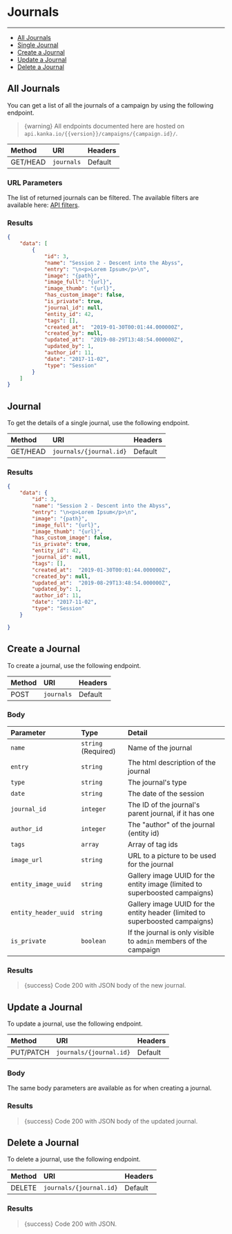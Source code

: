 # Journals

---

- [All Journals](#all-journals)
- [Single Journal](#journal)
- [Create a Journal](#create-journal)
- [Update a Journal](#update-journal)
- [Delete a Journal](#delete-journal)

<a name="all-journals"></a>
## All Journals

You can get a list of all the journals of a campaign by using the following endpoint.

> {warning} All endpoints documented here are hosted on `api.kanka.io/{{version}}/campaigns/{campaign.id}/`.


| Method | URI | Headers |
| :- |   :-   |  :-  |
| GET/HEAD | `journals` | Default |

### URL Parameters

The list of returned journals can be filtered. The available filters are available here: <a href="/en/helpers/api-filters?type=journal" target="_blank">API filters</a>.

### Results
```json
{
    "data": [
        {
            "id": 3,
            "name": "Session 2 - Descent into the Abyss",
            "entry": "\n<p>Lorem Ipsum</p>\n",
            "image": "{path}",
            "image_full": "{url}",
            "image_thumb": "{url}",
            "has_custom_image": false,
            "is_private": true,
            "journal_id": null,
            "entity_id": 42,
            "tags": [],
            "created_at":  "2019-01-30T00:01:44.000000Z",
            "created_by": null,
            "updated_at":  "2019-08-29T13:48:54.000000Z",
            "updated_by": 1,
            "author_id": 11,
            "date": "2017-11-02",
            "type": "Session"
        }
    ]
}
```


<a name="journal"></a>
## Journal

To get the details of a single journal, use the following endpoint.

| Method | URI | Headers |
| :- |   :-   |  :-  |
| GET/HEAD | `journals/{journal.id}` | Default |

### Results
```json
{
    "data": {
        "id": 3,
        "name": "Session 2 - Descent into the Abyss",
        "entry": "\n<p>Lorem Ipsum</p>\n",
        "image": "{path}",
        "image_full": "{url}",
        "image_thumb": "{url}",
        "has_custom_image": false,
        "is_private": true,
        "entity_id": 42,
        "journal_id": null,
        "tags": [],
        "created_at":  "2019-01-30T00:01:44.000000Z",
        "created_by": null,
        "updated_at":  "2019-08-29T13:48:54.000000Z",
        "updated_by": 1,
        "author_id": 11,
        "date": "2017-11-02",
        "type": "Session"
    }

}
```


<a name="create-journal"></a>
## Create a Journal

To create a journal, use the following endpoint.

| Method | URI | Headers |
| :- |   :-   |  :-  |
| POST | `journals` | Default |

### Body

| Parameter | Type | Detail |
| :- |   :-   |  :-  |
| `name` | `string` (Required) | Name of the journal |
| `entry` | `string` | The html description of the journal |
| `type` | `string` | The journal's type |
| `date` | `string` | The date of the session |
| `journal_id` | `integer` | The ID of the journal's parent journal, if it has one |
| `author_id` | `integer` | The "author" of the journal (entity id) |
| `tags` | `array` | Array of tag ids |
| `image_url` | `string` | URL to a picture to be used for the journal |
| `entity_image_uuid` | `string` | Gallery image UUID for the entity image (limited to superboosted campaigns) |
| `entity_header_uuid` | `string` | Gallery image UUID for the entity header (limited to superboosted campaigns) |
| `is_private` | `boolean` | If the journal is only visible to `admin` members of the campaign |
### Results

> {success} Code 200 with JSON body of the new journal.


<a name="update-journal"></a>
## Update a Journal

To update a journal, use the following endpoint.

| Method | URI | Headers |
| :- |   :-   |  :-  |
| PUT/PATCH | `journals/{journal.id}` | Default |

### Body

The same body parameters are available as for when creating a journal.

### Results

> {success} Code 200 with JSON body of the updated journal.


<a name="delete-journal"></a>
## Delete a Journal

To delete a journal, use the following endpoint.

| Method | URI | Headers |
| :- |   :-   |  :-  |
| DELETE | `journals/{journal.id}` | Default |

### Results

> {success} Code 200 with JSON.

